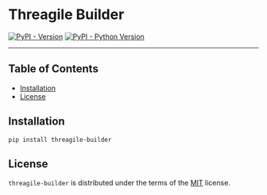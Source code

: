 # Threagile Builder

[![PyPI - Version](https://img.shields.io/pypi/v/threagile-builder.svg)](https://pypi.org/project/threagile-builder)
[![PyPI - Python Version](https://img.shields.io/pypi/pyversions/threagile-builder.svg)](https://pypi.org/project/threagile-builder)

-----

## Table of Contents

- [Installation](#installation)
- [License](#license)

## Installation

```console
pip install threagile-builder
```

## License

`threagile-builder` is distributed under the terms of the [MIT](https://spdx.org/licenses/MIT.html) license.